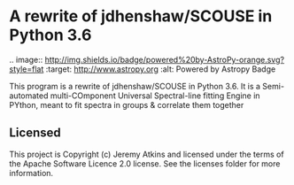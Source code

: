 # A rewrite of jdhenshaw/SCOUSE in Python 3.6

.. image:: http://img.shields.io/badge/powered%20by-AstroPy-orange.svg?style=flat
    :target: http://www.astropy.org
    :alt: Powered by Astropy Badge

This program is a rewrite of jdhenshaw/SCOUSE in Python 3.6. It is a Semi-automated multi-COmponent Universal Spectral-line fitting Engine in PYthon, meant to fit spectra in groups & correlate them together


## Licensed

This project is Copyright (c) Jeremy Atkins and licensed under the terms of the Apache Software Licence 2.0 license. See the licenses folder for more information.

